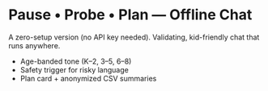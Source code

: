 # Pause • Probe • Plan — Offline Chat

A zero-setup version (no API key needed). Validating, kid-friendly chat that runs anywhere.

- Age-banded tone (K–2, 3–5, 6–8)
- Safety trigger for risky language
- Plan card + anonymized CSV summaries
